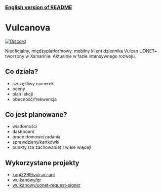 ### [English version of README](README-en.md)

# Vulcanova
[![Discord](https://img.shields.io/discord/951860775503421460?style=for-the-badge)](https://discord.gg/GaCQknqRjT)

Nieoficjalny, międzyplatformowy, mobilny klient dziennika Vulcan UONET+ tworzony w Xamarinie. Aktualnie w fazie intensywnego rozwoju.

## Co działa?
- szczęśliwy numerek
- oceny
- plan lekcji
- obecność/frekwencja

## Co jest planowane?
- wiadomości
- dashboard
- prace domowe/zadania
- sprawdziany/kartkówki
- punkty (za zachowanie)
I wiele więcej!

## Wykorzystane projekty
* [kapi2289/vulcan-api](https://github.com/kapi2289/vulcan-api/)
* [wulkanowy/qr](https://github.com/wulkanowy/qr)
* [wulkanowy/uonet-request-signer](https://github.com/wulkanowy/uonet-request-signer)
